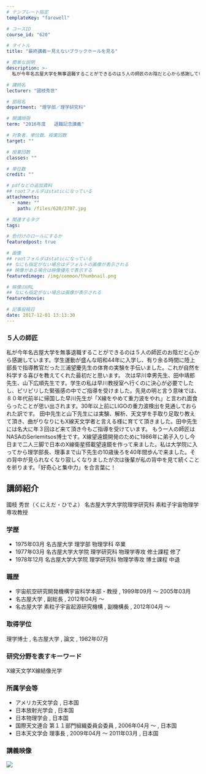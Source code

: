 ```yaml
---
# テンプレート指定
templateKey: "farewell"

# コースID
course_id: "620"

# タイトル
title: "最終講義ー見えないブラックホールを見る"

# 簡単な説明
description: >-
  私が今年名古屋大学を無事退職することができるのは５人の師匠のお陰だと心から感謝しています。学生運動が盛んな昭和44年に入学し、有り余る時間に陸上部長で指導教官だった三浦望慶先生の体育の実験を手伝い...

# 講師名
lecturer: "國枝秀世"

# 部局名
department: "理学部／理学研究科"

# 開講時限
term: "2016年度	退職記念講義"

# 対象者、単位数、授業回数
target: ""

# 授業回数
classes: ""

# 単位数
credit: ""

# pdfなどの追加資料
## rootフォルダはstaticになっている
attachments: 
  - name: "" 
    path: /files/620/3707.jpg

# 関連するタグ
tags:

# 色付けのロールにするか
featuredpost: true

# 画像
## rootフォルダはstaticになっている
## なにも指定がない場合はデフォルトの画像が表示される
## 映像がある場合は映像優先で表示する
featuredimage: /img/common/thumbnail.png

# 映像のURL
## なにも指定がない場合は画像が表示される
featuredmovie: 

# 記事投稿日
date: 2017-12-01 13:13:30
---
```


### ５人の師匠

私が今年名古屋大学を無事退職することができるのは５人の師匠のお陰だと心から感謝しています。学生運動が盛んな昭和44年に入学し、有り余る時間に陸上部長で指導教官だった三浦望慶先生の体育の実験を手伝いました。これが自然を科学する喜びを教えてくれた最初だと思います。 次は早川幸男先生、田中靖郎先生、山下広順先生です。学生の私は早川教授室へ行くのに決心が必要でしたし、ピリピリした緊張感の中でご指導を受けました。先見の明と言う意味では、８０年代前半に帰国した早川先生が「X線をやめて重力波をやれ」と言われ面食らったことが思い出されます。30年以上前にLIGOの重力波検出を見通しておられた訳です。 田中先生と山下先生には実験、解析、天文学を手取り足取り教えて頂き、曲がりなりにもX線天文学者と言える様に育てて頂きました。田中先生には名大に年３回ほど来て頂き今もご指導を受けています。 もう一人の師匠はNASAのSerlemitsos博士です。X線望遠鏡開発のために1986年に弟子入りし今日まで二人三脚で日本のX線衛星搭載望遠鏡を作って来ました。私は大学院に入ってから理学部長、理事まで山下先生の10歳後ろを40年間歩んで来ました。その背中が見られなくなり寂しくなりましたが次は後輩が私の背中を見て続くことを祈ります。「好奇心と集中力」を合言葉に！


## 講師紹介

國枝 秀世（くにえだ・ひでよ） 名古屋大学大学院理学研究科 素粒子宇宙物理学専攻教授

### 学歴

* 1975年03月 名古屋大学 理学部 物理学科 卒業
* 1977年03月 名古屋大学大学院 理学研究科 物理学専攻 修士課程 修了
* 1978年12月 名古屋大学大学院 理学研究科 物理学専攻 博士課程 中退

### 職歴

* 宇宙航空研究開発機構宇宙科学本部・教授 , 1999年09月 ～ 2005年03月
* 名古屋大学 , 副総長 , 2012年04月 ～
* 名古屋大学 素粒子宇宙起源研究機構 , 副機構長 , 2012年04月 ～

### 取得学位

理学博士 , 名古屋大学 , 論文 , 1982年07月

### 研究分野を表すキーワード

X線天文学X線結像光学

### 所属学会等

* アメリカ天文学会 , 日本国
* 日本放射光学会 , 日本国
* 日本物理学会 , 日本国
* 国際天文連合 第１１部門組織委員会委員 , 2006年04月 ～ , 日本国
* 日本天文学会 理事長 , 2009年04月 ～ 2011年03月 , 日本国


### 講義映像

![](/files/620/3707.jpg) 